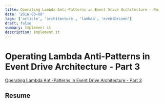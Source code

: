 ```yaml
---
title: Operating Lambda Anti-Patterns in Event Drive Architecture - Part 3
date: '2016-03-08'
tags: ['article', 'architecture', 'lambda', 'eventDriven']
draft: false
summary: Implement it
description: Implement it
---
```


# Operating Lambda Anti-Patterns in Event Drive Architecture - Part 3

[Operating Lambda Anti-Patterns in Event Drive Architecture - Part 3](https://aws.amazon.com/blogs/compute/operating-lambda-anti-patterns-in-event-driven-architectures-part-3/)

## Resume
